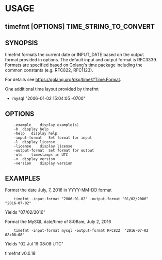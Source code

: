 
# USAGE

## timefmt [OPTIONS] TIME_STRING_TO_CONVERT

## SYNOPSIS

timefmt formats the current date or INPUT_DATE based on the output format
provided in options. The default input and  output format is RFC3339. 
Formats are specified based on Golang's time package including the
common constants (e.g. RFC822, RFC1123). 

For details see https://golang.org/pkg/time/#Time.Format.

One additional time layout provided by timefmt 
 
+ mysql "2006-01-02 15:04:05 -0700"

## OPTIONS	

```
    -example	display example(s)
	-h	display help
	-help	display help
	-input-format	Set format for input
	-l	display license
	-license	display license
	-output-format	Set format for output
	-utc	timestamps in UTC
	-v	display version
	-version	display version
```

## EXAMPLES

Format the date July, 7, 2016 in YYYY-MM-DD format

```
    timefmt -input-format "2006-01-02" -output-format "01/02/2006" "2016-07-02"
```

Yields "07/02/2016"

Format the MySQL date/time of 8:08am, July 2, 2016

```
    timefmt -input-format mysql -output-format RFC822  "2016-07-02 08:08:08"
```

Yields "02 Jul 16 08:08 UTC"

timefmt v0.0.18
